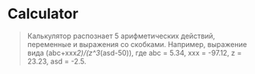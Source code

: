 # Calculator

> Калькулятор распознает 5 арифметических действий, переменные и выражения со скобками.
> Например, выражение вида (abc+xxx*2)/(z^3*(asd-50)), где 
> abc = 5.34, 
> xxx = -97.12, 
> z = 23.23, 
> asd = -2.5.
